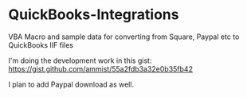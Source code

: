 QuickBooks-Integrations
=======================

VBA Macro and sample data for converting from Square, Paypal etc to QuickBooks IIF files

I'm doing the development work in this gist:  https://gist.github.com/ammist/55a2fdb3a32e0b35fb42

I plan to add Paypal download as well.

